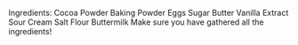 Ingredients:
Cocoa Powder
Baking Powder
Eggs
Sugar
Butter
Vanilla Extract
Sour Cream
Salt
Flour
Buttermilk
Make sure you have gathered all the ingredients!
